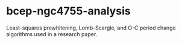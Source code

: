 # bcep-ngc4755-analysis
Least-squares prewhitening, Lomb-Scargle, and O-C period change algorithms used in a research paper.
